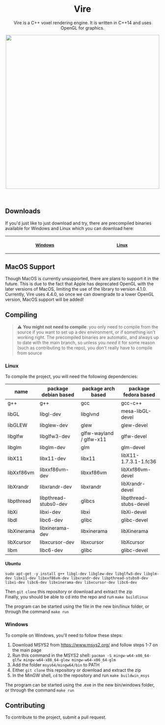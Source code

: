 <h1 align="center">Vire</h1>
<p align="center">Vire is a C++ voxel rendering engine. It is written in C++14 and uses OpenGL for graphics.</p>
<p align="center"> <img width="500" height="500" src="https://cdn.discordapp.com/attachments/934901281703747635/937996224097845258/ouhsx8t71ge81.webp"> </p>
<br>

## Downloads
If you'd just like to just download and try, there are precompiled binaries available for Windows and Linux which you can download here:

<table>
<tr>
<th align="center">
<img width="441" height="1">
<p> 
<small>
  <a href="https://nightly.link/JacRich/vkt/workflows/make-windows/main/windows%20mingw64.zip">Windows</a>
</small>
</p>
</th>
<th align="center">
<img width="441" height="1">
<p> 
<small>
  <a href="https://nightly.link/JacRich/vkt/workflows/make-linux/main/linux.zip">Linux</a>
</small>
</p>
</th>
</tr>
<tr>
</table>

## MacOS Support
Though MacOS is currently unsupported, there are plans to support it in the future. This is due to the fact that Apple has deprecated OpenGL with the later versions of MacOS, limiting the use of the library to version 4.1.0. Currently, Vire uses 4.4.0, so once we can downgrade to a lower OpenGL version, MacOS support will be added!

## Compiling
> :warning: **You might not need to compile**: you only need to compile from the source if you want to set up a dev environment, or if something isn't working right. The precompiled binaries are automatic, and always up to date with the main branch, so unless you *need* it for some reason (such as contributing to the repo), you don't really have to compile from source
### Linux
To compile the project, you will need the following dependencies:

| name | package debian based | package arch based | package fedora based |
|---|---|---|---|
|g++|g++|gcc|gcc-c++|
|libGL|libgl-dev|libglvnd|mesa-libGL-devel|
|libGLEW|libglew-dev|glew|glew-devel|
|libglfw|libglfw3-dev|glfw-wayland / glfw-x11|glfw-devel|
|libglm|libglm-dev|glm|glm-devel|
|libX11|libx11-dev|libx11|libX11-1.7.3.1-1.fc36|
|libXxf86vm|libxxf86vm-dev|libxxf86vm|libXxf86vm-devel|
|libXrandr|libxrandr-dev|libxrandr|libXrandr-devel|
|libpthread|libpthread-stubs0-dev|glibcs|libpthread-stubs-devel|
|libXi|libxi-dev|libxi|libXi-devel|
|libdl|libc6-dev|glibc|glibc-devel|
|libXinerama|libxinerama-dev|libxinerama|libXinerama|
|libXcursor|libxcursor-dev|libxcursor|libXcursor|
|libm|libc6-dev|glibc|glibc-devel|

#### Ubuntu


```
sudo apt-get -y install g++ libgl-dev libglew-dev libglfw3-dev libglm-dev libx11-dev libxxf86vm-dev libxrandr-dev libpthread-stubs0-dev libxi-dev libc6-dev libxinerama-dev libxcursor-dev libc6-dev
```
Then `git clone` this repository or download and extract the zip <br>
Finally, you should be able to cd into the repo and run `make buildlinux` <br>

The program can be started using the file in the new bin/linux folder, or through the command `make run`

### Windows
To compile on Windows, you'll need to follow these steps:

1. Download MSYS2 from https://www.msys2.org/ and follow steps 1-7 on the main page
2. Run this command in the MSYS2 shell: `pacman -S mingw-w64-x86_64-glfw mingw-w64-x86_64-glew mingw-w64-x86_64-glm`
3. Add the folder `msys64/mingw64/bin` to PATH
4. Either `git clone` this repository or download and extract the zip
5. In the MinGW shell, `cd` to the repository and run `make buildwin_msys`

The program can be started using the .exe in the new bin/windows folder, or through the command `make run`

## Contributing
To contribute to the project, submit a pull request.
